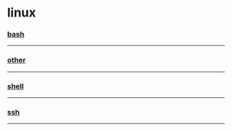 linux
=====

### [bash](bash/index)

---

### [other](other/index)

---

### [shell](shell/index)

---

### [ssh](ssh/index)

---
